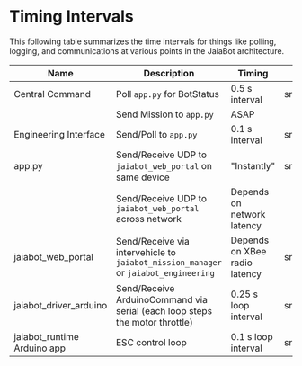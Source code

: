 # Timing Intervals

This following table summarizes the time intervals for things like polling, logging, and communications at various points in the JaiaBot architecture.

| Name                        | Description                                                                         | Timing                        | Path 
| --------------------        | ----------------                                                                    | -------------------------     | ---
| Central Command             | Poll `app.py` for BotStatus                                                         | 0.5 s interval                | src/web/central_command/client/components/CentralCommand.jsx
|                             | Send Mission to `app.py`                                                            | ASAP                          |
| Engineering Interface       | Send/Poll to `app.py`                                                               | 0.1 s interval                | src/web/engineering/script.js
| app.py                      | Send/Receive UDP to `jaiabot_web_portal` on same device                             | "Instantly"                   | src/web/server/app.py
|                             | Send/Receive UDP to `jaiabot_web_portal` across network                             | Depends on network latency    |
| jaiabot_web_portal          | Send/Receive via intervehicle to `jaiabot_mission_manager` or `jaiabot_engineering` | Depends on XBee radio latency | src/bin/
| jaiabot_driver_arduino      | Send/Receive ArduinoCommand via serial (each loop steps the motor throttle)         | 0.25 s loop interval          | src/bin/drivers/arduino/app.cpp
| jaiabot_runtime Arduino app | ESC control loop                                                                    | 0.1 s loop interval           | src/arduino/jaiabot_runtime/jaiabot_runtime.ino

